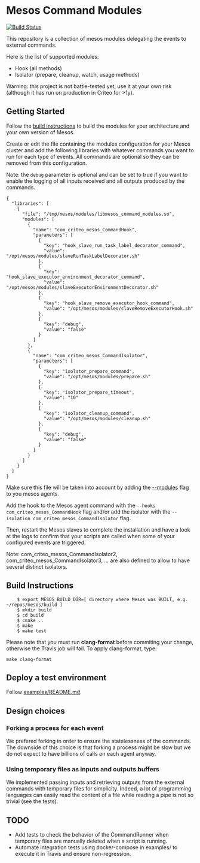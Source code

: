 # Mesos Command Modules

[![Build Status](https://api.travis-ci.org/criteo/mesos-command-modules.svg?branch=master)](https://travis-ci.org/criteo/mesos-command-modules)

This repository is a collection of mesos modules
delegating the events to external commands.

Here is the list of supported modules:
- Hook (all methods)
- Isolator (prepare, cleanup, watch, usage methods)

Warning: this project is not battle-tested yet, use it at your own risk (although it has run on production in Criteo for >1y).

## Getting Started

Follow the [build instructions](#build-instructions) to build the modules for
your architecture and your own version of Mesos.

Create or edit the file containing the modules configuration for your Mesos
cluster and add the following libraries with whatever commands you want
to run for each type of events. All commands are optional so they can be
removed from this configuration.

Note: the `debug` parameter is optional and can be set to true if you want to
enable the logging of all inputs received and all outputs produced by the
commands.


```
{
  "libraries": [
    {
      "file": "/tmp/mesos/modules/libmesos_command_modules.so",
      "modules": [
        {
          "name": "com_criteo_mesos_CommandHook",
          "parameters": [
            {
              "key": "hook_slave_run_task_label_decorator_command",
              "value": "/opt/mesos/modules/slaveRunTaskLabelDecorator.sh"
            },
            {
              "key": "hook_slave_executor_environment_decorator_command",
              "value": "/opt/mesos/modules/slaveExecutorEnvironmentDecorator.sh"
            },
            {
              "key": "hook_slave_remove_executor_hook_command",
              "value": "/opt/mesos/modules/slaveRemoveExecutorHook.sh"
            },
            {
              "key": "debug",
              "value": "false"
            }
          ]
        },
        {
          "name": "com_criteo_mesos_CommandIsolator",
          "parameters": [
            {
              "key": "isolator_prepare_command",
              "value": "/opt/mesos/modules/prepare.sh"
            },
            {
              "key": "isolator_prepare_timeout",
              "value": "10"
            },
            {
              "key": "isolator_cleanup_command",
              "value": "/opt/mesos/modules/cleanup.sh"
            },
            {
              "key": "debug",
              "value": "false"
            }
          ]
        }
      ]
    }
  ]
}
```

Make sure this file will be taken into account by adding the
[--modules](http://mesos.apache.org/documentation/latest/configuration/master-and-agent/)
flag to you mesos agents.

Add the hook to the Mesos agent command with the
`--hooks com_criteo_mesos_CommandHook` flag and/or add the isolator with
the `--isolation com_criteo_mesos_CommandIsolator` flag.

Then, restart the Mesos slaves to complete the installation and have a
look at the logs to confirm that your scripts are called when some of your
configured events are triggered.

Note: com_criteo_mesos_CommandIsolator2, com_criteo_mesos_CommandIsolator3, ... are also defined to allow to have several distinct isolators.

## Build Instructions

```shell
    $ export MESOS_BUILD_DIR=[ directory where Mesos was BUILT, e.g. ~/repos/mesos/build ]
    $ mkdir build
    $ cd build
    $ cmake ..
    $ make
    $ make test
```

Please note that you must run **clang-format** before commiting your change,
otherwise the Travis job will fail. To apply clang-format, type:

```shell
make clang-format
```

## Deploy a test environment

Follow [examples/README.md](./examples/README.md).

## Design choices

### Forking a process for each event

We prefered forking in order to ensure the statelessness of the commands.
The downside of this choice is that forking a process might be slow but
we do not expect to have billions of calls on each agent anyway.

### Using temporary files as inputs and outputs buffers

We implemented passing inputs and retrieving outputs from the external
commands with temporary files for simplicity. Indeed, a lot of programming
languages can easily read the content of a file while reading a pipe is not
so trivial (see the tests).

## TODO

* Add tests to check the behavior of the CommandRunner when temporary files are
  manually deleted when a script is running.
* Automate integration tests using docker-compose in examples/ to execute it in
  Travis and ensure non-regression.
